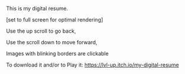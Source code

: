 This is my digital resume.

[set to full screen for optimal rendering]

Use the up scroll to go back,

 Use the scroll down to move forward,

Images with blinking borders are clickable 
 
 
 
To download it and/or to Play it:
https://lvl-up.itch.io/my-digital-resume



